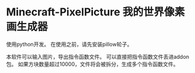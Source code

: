 # Minecraft-PixelPicture 我的世界像素画生成器

使用python开发。
在使用之前，请先安装pillow轮子。

本软件可以输入图片，导出指令函数文件。
可以直接把指令函数文件丢进addon包。
如果方块数量超过10000，文件将会被拆分，生成多个指令函数文件。